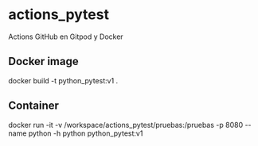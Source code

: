 # actions_pytest
Actions GitHub en Gitpod y Docker 

## Docker image
docker build -t python_pytest:v1 .

## Container
docker run -it -v /workspace/actions_pytest/pruebas:/pruebas -p 8080 --name python -h python python_pytest:v1